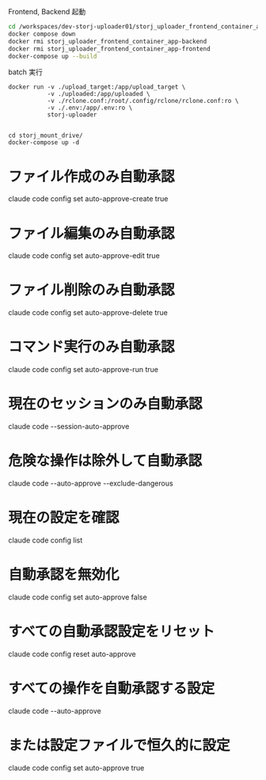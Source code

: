 Frontend, Backend 起動

```bash
cd /workspaces/dev-storj-uploader01/storj_uploader_frontend_container_app/
docker compose down
docker rmi storj_uploader_frontend_container_app-backend
docker rmi storj_uploader_frontend_container_app-frontend
docker-compose up --build
```


batch 実行

```
docker run -v ./upload_target:/app/upload_target \
           -v ./uploaded:/app/uploaded \
           -v ./rclone.conf:/root/.config/rclone/rclone.conf:ro \
           -v ./.env:/app/.env:ro \
           storj-uploader
```

```

cd storj_mount_drive/
docker-compose up -d
```


# ファイル作成のみ自動承認
claude code config set auto-approve-create true

# ファイル編集のみ自動承認
claude code config set auto-approve-edit true

# ファイル削除のみ自動承認
claude code config set auto-approve-delete true

# コマンド実行のみ自動承認
claude code config set auto-approve-run true

# 現在のセッションのみ自動承認
claude code --session-auto-approve

# 危険な操作は除外して自動承認
claude code --auto-approve --exclude-dangerous


# 現在の設定を確認
claude code config list

# 自動承認を無効化
claude code config set auto-approve false

# すべての自動承認設定をリセット
claude code config reset auto-approve

# すべての操作を自動承認する設定
claude code --auto-approve

# または設定ファイルで恒久的に設定
claude code config set auto-approve true